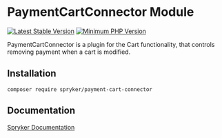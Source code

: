 # PaymentCartConnector Module
[![Latest Stable Version](https://poser.pugx.org/spryker/payment-cart-connector/v/stable.svg)](https://packagist.org/packages/spryker/payment-cart-connector)
[![Minimum PHP Version](https://img.shields.io/badge/php-%3E%3D%208.3-8892BF.svg)](https://php.net/)

PaymentCartConnector is a plugin for the Cart functionality, that controls removing payment when a cart is modified.

## Installation

```
composer require spryker/payment-cart-connector
```

## Documentation

[Spryker Documentation](https://docs.spryker.com)
